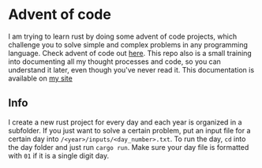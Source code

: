 # Advent of code

I am trying to learn rust by doing some advent of code projects, which challenge you to solve simple and complex problems in any programming language. Check advent of code out [here](https://adventofcode.com). This repo also is a small training into documenting all my thought processes and code, so you can understand it later, even though you've never read it. This documentation is available on [my site](https://legoraft.github.io/aoc)

## Info

I create a new rust project for every day and each year is organized in a subfolder. If you just want to solve a certain problem, put an input file for a certain day into `/<year>/inputs/<day_number>.txt`. To run the day, `cd` into the day folder and just run `cargo run`. Make sure your day file is formatted with `01` if it is a single digit day.
